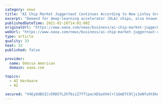 ```yaml
---
category: news
title: "AI Chip Market Juggernaut Continues According to New Linley Group Report"
excerpt: "Demand for deep-learning accelerator (DLA) chips, also known as artificial intelligence (AI) processors, continues to be strong in spite of the pandemic. Deep-learning applications are being deployed throughout industry and can be found in everything from data centers to self-driving cars to edge devices,"
publishedDateTime: 2021-02-16T14:01:00Z
originalUrl: "https://www.oaoa.com/news/business/ai-chip-market-juggernaut-continues-according-to-new-linley-group-report/article_360e10c5-ae70-51c7-9905-446035eda051.html"
webUrl: "https://www.oaoa.com/news/business/ai-chip-market-juggernaut-continues-according-to-new-linley-group-report/article_360e10c5-ae70-51c7-9905-446035eda051.html"
type: article
quality: 33
heat: 33
published: false

provider:
  name: Odessa American
  domain: oaoa.com

topics:
  - AI Hardware
  - AI

secured: "V4EyOdBSICv5RDSTL2hT6ziZ7fTlpacXD1wXVml+l1GmD7C9ljs3eNfu9t8km432r6EcUo1q/+spfD2TULe+ShqKkNUPXq8e/lu0rAX6o9Iu3ArgmfcB8S7Zk5scEYfx7gPK9heFn21VGGWKW11a8ifei2k3419KhnpX00oXA27xaKeOsCWIc+yDUhEta9k4ObWZX0znfvSyECNV56+QNYZvWBc+QhzdxpA3tmjE7+UjKuFwSMkMg2OYzpq6GfY2QiuDJmTKnDhJ/3Csmbg0yAa2+C0Mxk1GT6sJjEO+P2bczmM6GlKfw7SiaRuqMESuP1FdKjNLkbJ6P54W8tI7vtkBuEtE6pdL2tNxgEv58Tw=;HZaA2s1dM36O9rw58iAAfQ=="
---
```


